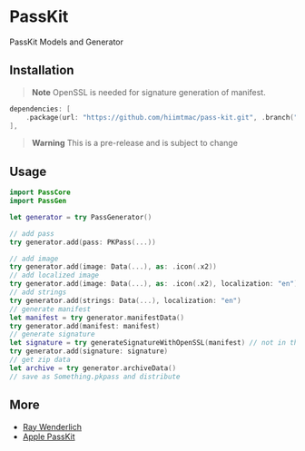# PassKit

PassKit Models and Generator

## Installation

> **Note**
> OpenSSL is needed for signature generation of manifest.

```swift
dependencies: [
    .package(url: "https://github.com/hiimtmac/pass-kit.git", .branch("main"))
],
```

> **Warning**
> This is a pre-release and is subject to change

## Usage

```swift
import PassCore
import PassGen

let generator = try PassGenerator()

// add pass
try generator.add(pass: PKPass(...))

// add image
try generator.add(image: Data(...), as: .icon(.x2))
// add localized image
try generator.add(image: Data(...), as: .icon(.x2), localization: "en")
// add strings
try generator.add(strings: Data(...), localization: "en")
// generate manifest
let manifest = try generator.manifestData()
try generator.add(manifest: manifest)
// generate signature
let signature = try generateSignatureWithOpenSSL(manifest) // not in this package
try generator.add(signature: signature)
// get zip data
let archive = try generator.archiveData()
// save as Something.pkpass and distribute
```

## More

- [Ray Wenderlich](https://www.raywenderlich.com/2855-beginning-passbook-in-ios-6-part-1-2)
- [Apple PassKit](https://developer.apple.com/library/archive/documentation/UserExperience/Conceptual/PassKit_PG/)
